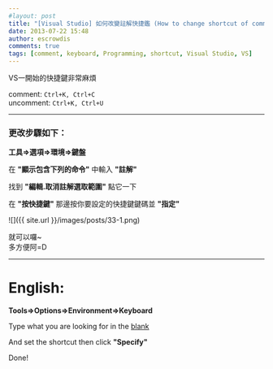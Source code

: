 ```yaml
---
#layout: post
title: "[Visual Studio] 如何改變註解快捷鑑 (How to change shortcut of comment)"
date: 2013-07-22 15:48
author: escrowdis
comments: true
tags: [comment, keyboard, Programming, shortcut, Visual Studio, VS]
---
```

VS一開始的快捷鍵非常麻煩

comment: ``Ctrl+K, Ctrl+C``<br>
uncomment: ``Ctrl+K, Ctrl+U``
- - -
### 更改步驟如下：

**工具=>選項=>環境=>鍵盤**

在 **"顯示包含下列的命令"** 中輸入 **"註解"**

找到 **"編輯.取消註解選取範圍"** 點它一下

在 **"按快捷鍵"** 那邊按你要設定的快捷鍵鍵碼並 **"指定"**

![]({{ site.url }}/images/posts/33-1.png)

就可以囉~<br>
多方便阿=D

- - -
English:
===

**Tools=>Options=>Environment=>Keyboard**

Type what you are looking for in the <u>blank</u>

And set the shortcut then click **"Specify"**

Done!
